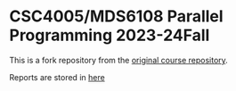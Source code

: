 # CSC4005/MDS6108 Parallel Programming 2023-24Fall

This is a fork repository from the [original course repository](https://github.com/tonyyxliu/CSC4005-2023Fall).

Reports are stored in [here](https://github.com/EnderturtleOrz/CSC4005-2023Fall/tree/main/report)

